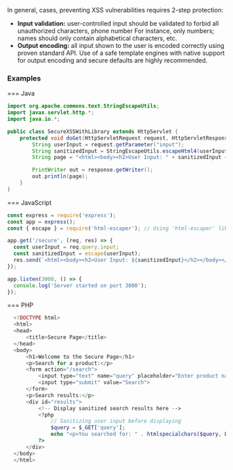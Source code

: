 In general, cases, preventing XSS vulnerabilities requires 2-step protection:

* **Input validation:** user-controlled input should be validated to forbid all unauthorized characters, phone number
  For instance, only numbers; names should only contain alphabetical characters, etc.
* **Output encoding:** all input shown to the user is encoded correctly using proven standard API. Use of a safe
  template engines with native support for output encoding and secure defaults are highly recommended.

### Examples

=== Java
  ```java
  import org.apache.commons.text.StringEscapeUtils;
  import javax.servlet.http.*;
  import java.io.*;
  
  public class SecureXSSWithLibrary extends HttpServlet {
      protected void doGet(HttpServletRequest request, HttpServletResponse response) throws IOException {
          String userInput = request.getParameter("input");
          String sanitizedInput = StringEscapeUtils.escapeHtml4(userInput);
          String page = "<html><body><h2>User Input: " + sanitizedInput + "</h2></body></html>";
  
          PrintWriter out = response.getWriter();
          out.println(page);
      }
  }
  ```
=== JavaScript
  ```javascript
  const express = require('express');
  const app = express();
  const { escape } = require('html-escaper'); // Using 'html-escaper' library
  
  app.get('/secure', (req, res) => {
    const userInput = req.query.input;
    const sanitizedInput = escape(userInput);
    res.send(`<html><body><h2>User Input: ${sanitizedInput}</h2></body></html>`);
  });
  
  app.listen(3000, () => {
    console.log('Server started on port 3000');
  });
  ```


=== PHP
  ```php
    <!DOCTYPE html>
    <html>
    <head>
        <title>Secure Page</title>
    </head>
    <body>
        <h1>Welcome to the Secure Page</h1>
        <p>Search for a product:</p>
        <form action="/search">
            <input type="text" name="query" placeholder="Enter product name">
            <input type="submit" value="Search">
        </form>
        <p>Search results:</p>
        <div id="results">
            <!-- Display sanitized search results here -->
            <?php
                // Sanitizing user input before displaying
                $query = $_GET['query'];
                echo "<p>You searched for: " . htmlspecialchars($query, ENT_QUOTES, 'UTF-8') . "</p>";
            ?>
        </div>
    </body>
    </html>
  ```
